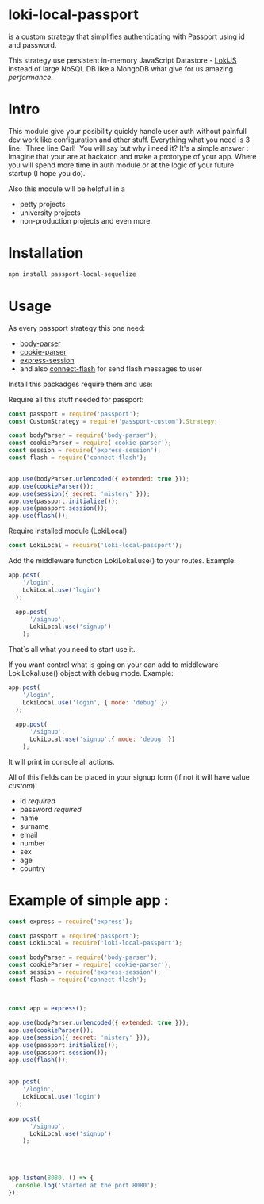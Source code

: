# loki-local-passport


is a custom strategy that simplifies  authenticating with Passport using id and password.

This strategy use persistent in-memory JavaScript Datastore - [LokiJS](https://www.npmjs.com/package/lokijs) instead of large NoSQL DB like a MongoDB what give for us amazing *performance*.

# Intro


This module give your posibility quickly handle user auth without painfull dev work like configuration and other stuff. Everything what you need is 3 line.&nbsp;
Three line Carl!&nbsp;
You will say but why i need it? It's a simple answer : &nbsp;
Imagine that your are at hackaton and make a prototype of your app. Where you will spend more time in auth module or at the logic of your future startup (I hope you do).

Also this module will be helpfull in a
* petty projects
* university projects
* non-production projects and even more.

# Installation

```javascript
npm install passport-local-sequelize
```

# Usage

As every passport strategy this one need: 
* [body-parser](https://www.npmjs.com/package/body-parser)
* [cookie-parser](https://www.npmjs.com/package/cookie-parser)
* [express-session](https://www.npmjs.com/package/express-session)
* and also [connect-flash](https://www.npmjs.com/package/connect-flash) for send flash messages to user

Install this packadges  require them and use:

Require all this stuff needed for passport:
```javascript
const passport = require('passport');
const CustomStrategy = require('passport-custom').Strategy;

const bodyParser = require('body-parser');
const cookieParser = require('cookie-parser');
const session = require('express-session');
const flash = require('connect-flash');


app.use(bodyParser.urlencoded({ extended: true }));
app.use(cookieParser());
app.use(session({ secret: 'mistery' }));
app.use(passport.initialize());
app.use(passport.session());
app.use(flash());
```

Require installed module (LokiLocal)
```javascript
const LokiLocal = require('loki-local-passport');
```

Add the middleware function LokiLokal.use() to your routes. Example:
```javascript
app.post(
    '/login',
    LokiLocal.use('login')
  );
  
  app.post(
      '/signup',
      LokiLocal.use('signup')
    );
  ```
That`s all what you need to start use it.

If you want control what is going on your can add to middleware LokiLokal.use() object with debug mode. Example: 
```javascript
app.post(
    '/login',
    LokiLocal.use('login', { mode: 'debug' })
  );
  
  app.post(
      '/signup',
      LokiLocal.use('signup',{ mode: 'debug' })
    );
  ```
It will print in console all actions.

All of this fields can be placed in your signup form (if not it will have value *custom*):
* id *required*
* password *required*
* name
* surname
* email
* number
* sex
* age
* country



# Example of simple app :

```javascript
const express = require('express');

const passport = require('passport');
const LokiLocal = require('loki-local-passport');

const bodyParser = require('body-parser');
const cookieParser = require('cookie-parser');
const session = require('express-session');
const flash = require('connect-flash');
 


const app = express();
 
app.use(bodyParser.urlencoded({ extended: true }));
app.use(cookieParser());
app.use(session({ secret: 'mistery' }));
app.use(passport.initialize());
app.use(passport.session());
app.use(flash());
 
 
app.post(
    '/login',
    LokiLocal.use('login')
  );
  
app.post(
      '/signup',
      LokiLocal.use('signup')
    );
  
 
 
 
app.listen(8080, () => {
  console.log('Started at the port 8080');
});
```
